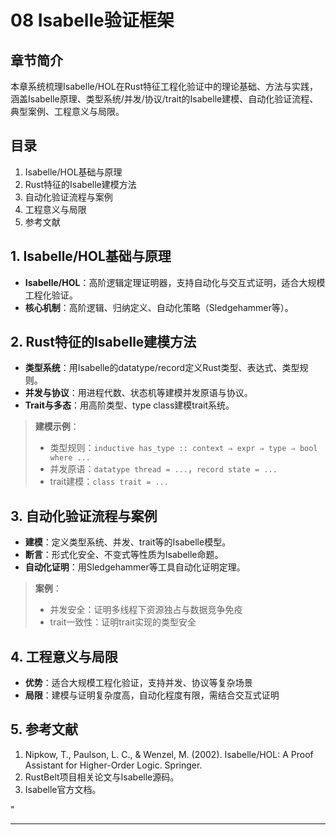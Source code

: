 ﻿# 08 Isabelle验证框架

## 章节简介

本章系统梳理Isabelle/HOL在Rust特征工程化验证中的理论基础、方法与实践，涵盖Isabelle原理、类型系统/并发/协议/trait的Isabelle建模、自动化验证流程、典型案例、工程意义与局限。

## 目录

1. Isabelle/HOL基础与原理
2. Rust特征的Isabelle建模方法
3. 自动化验证流程与案例
4. 工程意义与局限
5. 参考文献

## 1. Isabelle/HOL基础与原理

- **Isabelle/HOL**：高阶逻辑定理证明器，支持自动化与交互式证明，适合大规模工程化验证。
- **核心机制**：高阶逻辑、归纳定义、自动化策略（Sledgehammer等）。

## 2. Rust特征的Isabelle建模方法

- **类型系统**：用Isabelle的datatype/record定义Rust类型、表达式、类型规则。
- **并发与协议**：用进程代数、状态机等建模并发原语与协议。
- **Trait与多态**：用高阶类型、type class建模trait系统。

> **建模示例**：
>
> - 类型规则：`inductive has_type :: context ⇒ expr ⇒ type ⇒ bool where ...`
> - 并发原语：`datatype thread = ...`，`record state = ...`
> - trait建模：`class trait = ...`

## 3. 自动化验证流程与案例

- **建模**：定义类型系统、并发、trait等的Isabelle模型。
- **断言**：形式化安全、不变式等性质为Isabelle命题。
- **自动化证明**：用Sledgehammer等工具自动化证明定理。

> **案例**：
>
> - 并发安全：证明多线程下资源独占与数据竞争免疫
> - trait一致性：证明trait实现的类型安全

## 4. 工程意义与局限

- **优势**：适合大规模工程化验证，支持并发、协议等复杂场景
- **局限**：建模与证明复杂度高，自动化程度有限，需结合交互式证明

## 5. 参考文献

1. Nipkow, T., Paulson, L. C., & Wenzel, M. (2002). Isabelle/HOL: A Proof Assistant for Higher-Order Logic. Springer.
2. RustBelt项目相关论文与Isabelle源码。
3. Isabelle官方文档。

"

---
